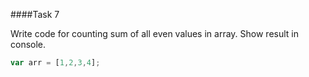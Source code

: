 ####Task 7

Write code for counting sum of all even values in array. Show result in console.

```js
var arr = [1,2,3,4];
```

